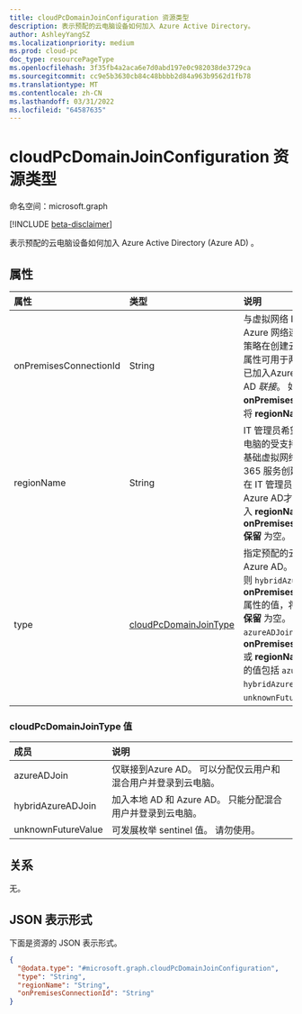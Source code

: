 ```yaml
---
title: cloudPcDomainJoinConfiguration 资源类型
description: 表示预配的云电脑设备如何加入 Azure Active Directory。
author: AshleyYangSZ
ms.localizationpriority: medium
ms.prod: cloud-pc
doc_type: resourcePageType
ms.openlocfilehash: 3f35fb4a2aca6e7d0abd197e0c982038de3729ca
ms.sourcegitcommit: cc9e5b3630cb84c48bbbb2d84a963b9562d1fb78
ms.translationtype: MT
ms.contentlocale: zh-CN
ms.lasthandoff: 03/31/2022
ms.locfileid: "64587635"
---
```

# <a name="cloudpcdomainjoinconfiguration-resource-type"></a>cloudPcDomainJoinConfiguration 资源类型

命名空间：microsoft.graph

[!INCLUDE [beta-disclaimer](../../includes/beta-disclaimer.md)]

表示预配的云电脑设备如何加入 Azure Active Directory (Azure AD) 。

## <a name="properties"></a>属性
|属性|类型|说明|
|:---|:---|:---|
|onPremisesConnectionId|String|与虚拟网络 IT 管理员匹配的 Azure 网络连接 ID 希望预配策略在创建云电脑时使用。 此属性可用于两种域加入类型：已加入Azure AD _混合_ Azure AD _联接_。 如果输入 **onPremisesConnectionId**，将 **regionName 保留** 为空。|
|regionName|String|IT 管理员希望预配策略创建云电脑的受支持的 Azure 区域。 基础虚拟网络由 Windows 365 服务创建和管理。 只有在 IT 管理员选择加入域类型Azure AD才能输入。 如果输入 **regionName**，则 **onPremisesConnectionId 保留** 为空。|
|type|[cloudPcDomainJoinType](#cloudpcdomainjointype-values)|指定预配的云电脑如何加入 Azure AD。 如果选择类型，则 `hybridAzureADJoin` 仅提供 **onPremisesConnectionId** 属性的值，将 **regionName 保留** 为空。 如果选择类型， `azureADJoin` 请提供 **onPremisesConnectionId** 或 **regionName 的值**。 可能的值包括 `azureADJoin`、`hybridAzureADJoin`、`unknownFutureValue`。|

### <a name="cloudpcdomainjointype-values"></a>cloudPcDomainJoinType 值

|成员|说明|
|:---|:---|
|azureADJoin|仅联接到Azure AD。 可以分配仅云用户和混合用户并登录到云电脑。|
|hybridAzureADJoin|加入本地 AD 和 Azure AD。 只能分配混合用户并登录到云电脑。|
|unknownFutureValue|可发展枚举 sentinel 值。 请勿使用。|

## <a name="relationships"></a>关系
无。

## <a name="json-representation"></a>JSON 表示形式
下面是资源的 JSON 表示形式。
<!-- {
  "blockType": "resource",
  "@odata.type": "microsoft.graph.cloudPcDomainJoinConfiguration"
}
-->
``` json
{
  "@odata.type": "#microsoft.graph.cloudPcDomainJoinConfiguration",
  "type": "String",
  "regionName": "String",
  "onPremisesConnectionId": "String"
}
```
